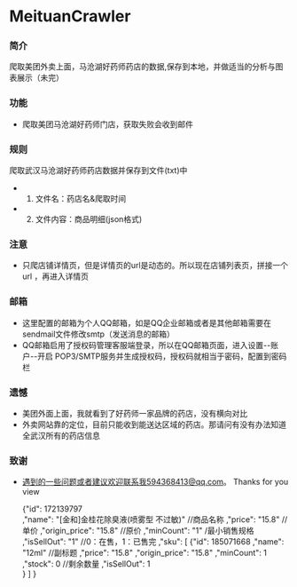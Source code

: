 # MeituanCrawler
### 简介
爬取美团外卖上面，马沧湖好药师药店的数据,保存到本地，并做适当的分析与图表展示（未完）

### 功能
* 爬取美团马沧湖好药师门店，获取失败会收到邮件
### 规则
爬取武汉马沧湖好药师药店数据并保存到文件(txt)中
* 1. 文件名：药店名&爬取时间
* 2. 文件内容：商品明细(json格式)
    
### 注意
* 只爬店铺详情页，但是详情页的url是动态的。所以现在店铺列表页，拼接一个url ，再进入详情页

### 邮箱
* 这里配置的邮箱为个人QQ邮箱，如是QQ企业邮箱或者是其他邮箱需要在sendmail文件修改smtp（发送消息的邮箱）
* QQ邮箱启用了授权码管理客服端登录，所以在QQ邮箱页面，进入设置--账户--开启 POP3/SMTP服务并生成授权码，授权码就相当于密码，配置到密码栏

### 遗憾
* 美团外面上面，我就看到了好药师一家品牌的药店，没有横向对比
* 外卖网站靠的定位，目前只能收到能送达区域的药店。那请问有没有办法知道全武汉所有的药店信息


### 致谢
* 遇到的一些问题或者建议欢迎联系我594368413@qq.com。
Thanks for you view



  {"id":  172139797                                 
  ,"name":  "[金和]金桂花除臭液(喷雾型 不过敏)"      //商品名称
  ,"price":  "15.8"                                 //单价
  ,"origin_price":  "15.8"                          //原价
  ,"minCount":  "1"                                 /最小销售规格
  ,"isSellOut":  "1"                                //0：在售，1：已售完
  ,"sku":  [  {"id":  185071668
  ,"name":  "12ml"                              //副标题
  ,"price":  "15.8"
  ,"origin_price":  "15.8"
  ,"minCount":  1                               
  ,"stock":  0                                  //剩余数量
  ,"isSellOut":  1                             
  }
  ]
  }
  